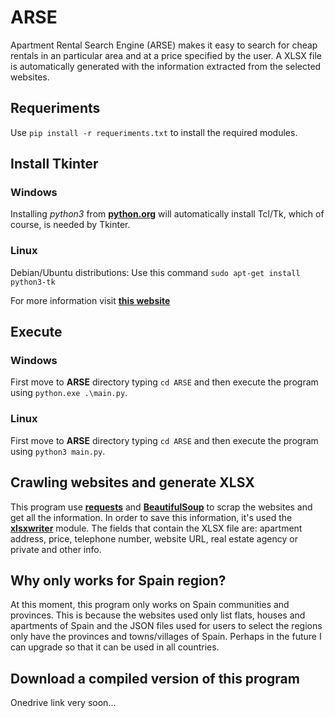 # ARSE
Apartment Rental Search Engine (ARSE) makes it easy to search for cheap rentals in an particular area and at a price specified by the user. A XLSX file is automatically generated with the information extracted from the selected websites.

## Requeriments
Use `pip install -r requeriments.txt` to install the required modules.


## Install Tkinter
### Windows
Installing _python3_ from **[python.org](https://www.python.org/)** will automatically install Tcl/Tk, which of course, is needed by Tkinter.

### Linux
Debian/Ubuntu distributions:
Use this command `sudo apt-get install python3-tk`

For more information visit **[this website](https://tkdocs.com/tutorial/install.html)**

## Execute
### Windows
First move to **ARSE** directory typing `cd ARSE` and then execute the program using `python.exe .\main.py`.

### Linux
First move to **ARSE** directory typing `cd ARSE` and then execute the program using `python3 main.py`.


## Crawling websites and generate XLSX
This program use **[requests](https://docs.python-requests.org/en/master/)** and **[BeautifulSoup](https://www.crummy.com/software/BeautifulSoup/bs4/doc/)** to scrap the websites and get all the information. In order to save this information, it's used the **[xlsxwriter](https://xlsxwriter.readthedocs.io/)** module. The fields that contain the XLSX file are: apartment address, price, telephone number, website URL, real estate agency or private and other info.


## Why only works for Spain region?
At this moment, this program only works on Spain communities and provinces. This is because the websites used only list flats, houses and apartments of Spain and the JSON files used for users to select the regions only have the provinces and towns/villages of Spain. Perhaps in the future I can upgrade so that it can be used in all countries.


## Download a compiled version of this program
Onedrive link very soon...
